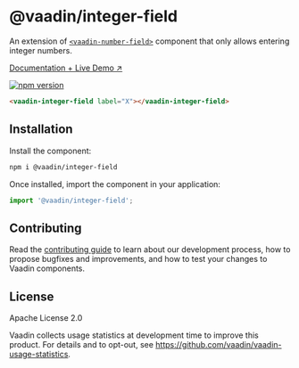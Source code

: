 # @vaadin/integer-field

An extension of [`<vaadin-number-field>`](https://www.npmjs.com/package/@vaadin/number-field) component that only allows entering integer numbers.

[Documentation + Live Demo ↗](https://vaadin.com/docs/latest/components/number-field/#integer-field)

[![npm version](https://badgen.net/npm/v/@vaadin/integer-field)](https://www.npmjs.com/package/@vaadin/integer-field)

```html
<vaadin-integer-field label="X"></vaadin-integer-field>
```

## Installation

Install the component:

```sh
npm i @vaadin/integer-field
```

Once installed, import the component in your application:

```js
import '@vaadin/integer-field';
```

## Contributing

Read the [contributing guide](https://vaadin.com/docs/latest/contributing) to learn about our development process, how to propose bugfixes and improvements, and how to test your changes to Vaadin components.

## License

Apache License 2.0

Vaadin collects usage statistics at development time to improve this product.
For details and to opt-out, see https://github.com/vaadin/vaadin-usage-statistics.
